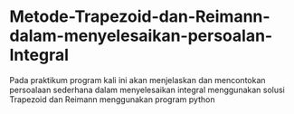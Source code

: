 # Metode-Trapezoid-dan-Reimann-dalam-menyelesaikan-persoalan-Integral
Pada praktikum program kali ini akan menjelaskan dan mencontokan persoalaan sederhana dalam menyelesaikan integral menggunakan solusi Trapezoid dan Reimann menggunakan program python
